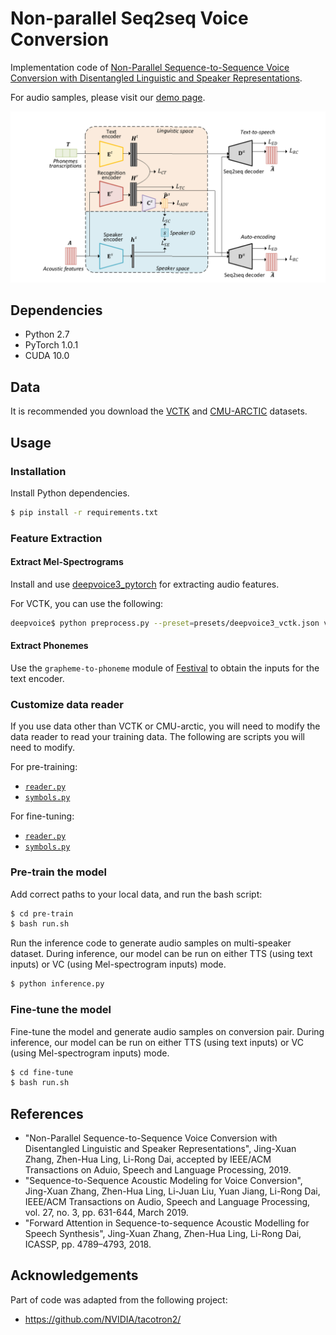 # Non-parallel Seq2seq Voice Conversion

Implementation code of [Non-Parallel Sequence-to-Sequence Voice Conversion with Disentangled Linguistic and Speaker Representations](https://arxiv.org/abs/1906.10508).

For audio samples, please visit our [demo page](https://jxzhanggg.github.io/nonparaSeq2seqVC/).

![The structure overview of the model](struct.PNG)

## Dependencies

* Python 2.7
* PyTorch 1.0.1
* CUDA 10.0

## Data

It is recommended you download the [VCTK](http://homepages.inf.ed.ac.uk/jyamagis/page3/page58/page58.html) and [CMU-ARCTIC](http://www.speech.cs.cmu.edu/cmu_arctic/packed/) datasets.

## Usage

### Installation

Install Python dependencies.

```bash
$ pip install -r requirements.txt
```

### Feature Extraction

#### Extract Mel-Spectrograms

Install and use [deepvoice3_pytorch](https://github.com/r9y9/deepvoice3_pytorch) for extracting audio features.

For VCTK, you can use the following:

```bash
deepvoice$ python preprocess.py --preset=presets/deepvoice3_vctk.json vctk VCTK-Corpus/ VCTK-processed/

```

#### Extract Phonemes

Use the `grapheme-to-phoneme` module of [Festival](http://www.cstr.ed.ac.uk/projects/festival/) to obtain the inputs for the text encoder. 


### Customize data reader

If you use data other than VCTK or CMU-arctic, you will need to modify the data reader to read your training data. The following are scripts you will need to modify.

For pre-training:

- [`reader.py`](https://github.com/jxzhanggg/nonparaSeq2seqVC_code/blob/master/pre-train/reader/reader.py)
- [`symbols.py`](https://github.com/jxzhanggg/nonparaSeq2seqVC_code/blob/master/pre-train/reader/symbols.py)

For fine-tuning:

- [`reader.py`](https://github.com/jxzhanggg/nonparaSeq2seqVC_code/blob/master/fine-tune/reader/reader.py)
- [`symbols.py`](https://github.com/jxzhanggg/nonparaSeq2seqVC_code/blob/master/fine-tune/reader/symbols.py)



### Pre-train the model

Add correct paths to your local data, and run the bash script:

```bash
$ cd pre-train
$ bash run.sh
```

Run the inference code to generate audio samples on multi-speaker dataset. During inference, our model can be run on either TTS (using text inputs) or VC (using Mel-spectrogram inputs) mode.

```bash
$ python inference.py
```

### Fine-tune the model

Fine-tune the model and generate audio samples on conversion pair. During inference, our model can be run on either TTS (using text inputs) or VC (using Mel-spectrogram inputs) mode.

```bash
$ cd fine-tune
$ bash run.sh
```

## References

* "Non-Parallel Sequence-to-Sequence Voice Conversion with Disentangled Linguistic and Speaker Representations", Jing-Xuan Zhang, Zhen-Hua Ling, Li-Rong Dai, accepted by IEEE/ACM Transactions on Aduio, Speech and Language Processing, 2019.
* "Sequence-to-Sequence Acoustic Modeling for Voice Conversion", Jing-Xuan Zhang, Zhen-Hua Ling, Li-Juan Liu, Yuan Jiang, Li-Rong Dai, IEEE/ACM Transactions on Audio, Speech and Language Processing, vol. 27, no. 3, pp. 631-644, March 2019.
* "Forward Attention in Sequence-to-sequence Acoustic Modelling for Speech Synthesis", Jing-Xuan Zhang, Zhen-Hua Ling, Li-Rong Dai, ICASSP, pp. 4789–4793, 2018.

## Acknowledgements

Part of code was adapted from the following project:
* https://github.com/NVIDIA/tacotron2/